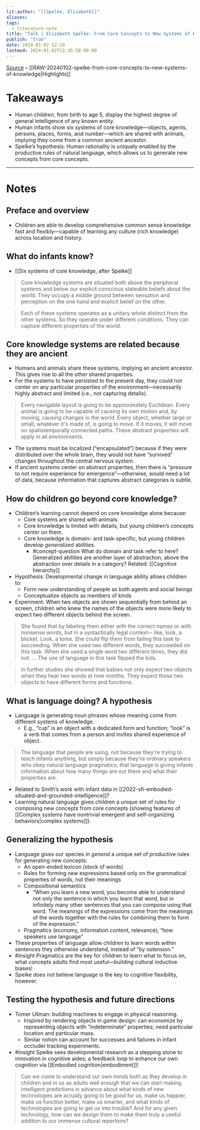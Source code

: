 ```yaml
---
lit-author: "[[Spelke, Elizabeth]]"
aliases: 
tags:
  - literature-note
title: "Talk | Elizabeth Spelke: From Core Concepts to New Systems of Knowledge"
publish: "true"
date: 2024-01-02 12:10
lastmod: 2024-01-02T13:35:58-08:00
---
```

[Source](https://youtu.be/u4jUxjf0bAY?si=9JVZkitHsC8ZFLe4) – [[RAW-20240102-spelke-from-core-concepts-to-new-systems-of-knowledge|Highlights]]
# Takeaways

- Human children, from birth to age 5, display the highest degree of general intelligence of any known entity.
- Human infants show six systems of core knowledge—objects, agents, persons, places, forms, and number—which are shared with animals, implying they come from a common ancient ancestor.
- Spelke’s hypothesis: Human rationality is uniquely enabled by the productive rules of natural language, which allows us to generate new concepts from core concepts.

---
# Notes

## Preface and overview

- Children are able to develop comprehensive common sense knowledge fast and flexibly—capable of learning any culture (rich knowledge) across location and history.

## What do infants know?

- [[Six systems of core knowledge, after Spelke]]

> Core knowledge systems are situated both above the peripheral systems and below our explicit conscious stateable beliefs about the world. They occupy a middle ground between sensation and perception on the one hand and explicit belief on the other.

> Each of these systems operates as a unitary whole distinct from the other systems. So they operate under different conditions. They can capture different properties of the world.

## Core knowledge systems are related because they are ancient

- Humans and animals share these systems, implying an ancient ancestor. This gives rise to all the other shared properties.
- For the systems to have persisted to the present day, they could not center on any particular properties of the environment—necessarily highly abstract and limited (i.e., not capturing details).

> Every navigable layout is going to be approximately Euclidean. Every animal is going to be capable of causing its own motion and, by moving, causing changes in the world. Every object, whether large or small, whatever it's made of, is going to move. If it moves, it will move on spatiotemporally connected paths. These abstract properties will apply in all environments.

- The systems must be localized (“encapsulated”) because if they were distributed over the whole brain, they would not have “survived” changes throughout the central nervous system.
- If ancient systems center on abstract properties, then there is “pressure to not require experience for emergence”—otherwise, would need a lot of data, because information that captures abstract categories is subtle.

## How do children go beyond core knowledge?

- Children’s learning cannot depend on core knowledge alone because:
	- Core systems are shared with animals.
	- Core knowledge is limited with details, but young children’s concepts center on them.
	- Core knowledge is domain- and task-specific, but young children develop *generalized* abilities. 
		- #concept-question What do domain and task refer to here? Generalized abilities are another layer of abstraction, above the abstraction over details in a category? Related: [[Cognitive hierarchy]]
- Hypothesis: Developmental change in language ability allows children to:
	- Form new understanding of people as both agents and social beings
	- Conceptualize objects as members of kinds
- Experiment: When two objects are shown sequentially from behind an screen, children who knew the names of the objects were more likely to expect two different objects behind the screen.

>She found that by labeling them either with the correct names or with nonsense words, but in a syntactically legal context-- like, look, a blicket. Look, a toma. She could flip them from failing this task to succeeding. When she used two different words, they succeeded on this task. When she used a single word two different times, they did not. … The use of language in this task flipped the kids.

>In further studies she showed that babies not only expect two objects when they hear two words at nine months. They expect those two objects to have different forms and functions.

## What is language doing? A hypothesis

- Language is generating noun phrases whose meaning come from different systems of knowledge.
	- E.g., “cup” is an object with a dedicated form and function; “look” is a verb that comes from a person and invites shared experience of object.

>The language that people are using, not because they're trying to teach infants anything, but simply because they're ordinary speakers who obey natural language pragmatics, that language is giving infants information about how many things are out there and what their properties are.

- Related to Smith’s work with infant data in [[2022-sfi-embodied-situated-and-grounded-intelligence]]?
- Learning natural language gives children a unique set of rules for composing new concepts from core concepts (showing features of [[Complex systems have nontrivial emergent and self-organizing behaviors|complex systems]]).

## Generalizing the hypothesis

- Language gives our species *in general* a unique set of productive rules for generating new concepts:
	- An open-ended lexicon (stock of words)
	- Rules for forming new expressions based only on the grammatical properties of words, not their meanings
	- Compositional semantics
		- “When you learn a new word, you become able to understand not only the sentence in which you learn that word, but in infinitely many other sentences that you can compose using that word. The meanings of the expressions come from the meanings of the words together with the rules for combining them to form of the expression.”
	- Pragmatics (economy, information content, relevance); “how speakers use language”
- These properties of language allow children to learn words within sentences they otherwise understand, instead of “by ostension.”
- #insight Pragmatics are the key for children to learn what to focus on, what concepts adults find most useful—building cultural inductive biases!
- Spelke does not believe language is the key to cognitive flexibility, however. 

## Testing the hypothesis and future directions

- Tomer Ullman: building machines to engage in physical reasoning.
	- Inspired by rendering objects in game design: can economize by representing objects with “indeterminate” properties; need particular location and particular mass.
	- Similar notion can account for successes and failures in infant occluder tracking experiments.
- #insight Spelke sees developmental research as a stepping stone to innovation in cognitive aides; a feedback loop to enhance our own cognition via [[Embodied cognition|embodiment]]!

>Can we come to understand our own minds both as they develop in children and in us as adults well enough that we can start making intelligent predictions in advance about what kinds of new technologies are actually going to be good for us, make us happier, make us function better, make us smarter, and what kinds of technologies are going to get us into trouble? And for any given technology, how can we design them to make them truly a useful addition to our immense cultural repertoire?